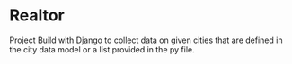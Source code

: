 # Realtor
 Project Build with Django to collect data on given cities that are defined in the city data model or a list provided in the py file.
